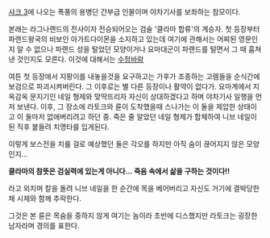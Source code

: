 [샤크 3](%EC%83%A4%ED%81%AC%203.md)에 나오는 폭풍의 용병단 간부급 인물이며 야차기사를 보좌하는 참모이다.

본래는 라그나랜드의 전사이자 전승되어오는 검술 '클라마 합류'의 계승자. 첫 등장부터 파랜드왕국의 비보인 아가트다이몬을 소지하고 있는데
여기에 관해서는 어찌된 영문인지 알 수 없으나 파랜드 성을 털었던 모양이거나 요마대군이 파랜드를 털면서 그 때 훔쳐낸 것인지도 모른다.
이것에 대해서는 [수정바람](%EC%88%98%EC%A0%95%EB%B0%94%EB%9E%8C.md)

여튼 첫 등장에서 지팡이를 내놓을것을 요구하고는 가후가 조종하는 고렘들을 순식간에 보검으로 파괴시켜버린다. 그 이후로는 별 다른 등장이나
활약이 없다가. 요마계에서 지옥감옥 문지기인 네일 형제와 맞딱뜨리자 자신이 상대하겠다고 하며 야차기사 일행을 먼저 보낸다. 이후, 그 장소에
라토크와 륜이 도착했을때 스나가는 이 둘을 제압한 상태이고 이 둘마저 없애버리려고 하던 중. 죽은 줄 알았던 네일 형제가 합체하여 니브
네일이 된 직후 붙들려 치명타를 입게된다.

이렇게 보스전을 치룰 걸로 예상했던 둘은 각오를 하지만 아직 숨이 끊어지지 않은 모양인지...

**클라마의 참뜻은 검실력에 있는게 아니다... 죽음 속에서 삶을 구하는 것이다!!**

라고 외치며 칼을 돌려 니브 네일을 한 순간에 목을 베어버리고 자신도 거기에 결박당한채 시체와 함께 추락한다.

그것은 본 륜은 목숨을 중하지 않게 여기는 놈이라 초반에 디스했지만 라토크는 굉장한 남자라며 경의를 표한다.

